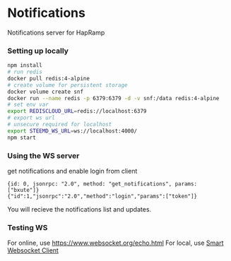 # Notifications

Notifications server for HapRamp

### Setting up locally

```sh
npm install
# run redis
docker pull redis:4-alpine
# create volume for persistent storage
docker volume create snf
docker run --name redis -p 6379:6379 -d -v snf:/data redis:4-alpine
# set env var
export REDISCLOUD_URL=redis://localhost:6379
# export ws url
# unsecure required for localhost
export STEEMD_WS_URL=ws://localhost:4000/
npm start
```


### Using the WS server

get notifications and enable login from client

```
{id: 0, jsonrpc: "2.0", method: "get_notifications", params: ["bxute"]}
{"id":1,"jsonrpc":"2.0","method":"login","params":["token"]}
```

You will recieve the notifications list and updates.


### Testing WS

For online, use https://www.websocket.org/echo.html
For local, use [Smart Websocket Client](https://chrome.google.com/webstore/detail/smart-websocket-client/omalebghpgejjiaoknljcfmglgbpocdp/related?utm_source=chrome-app-launcher-info-dialog)
